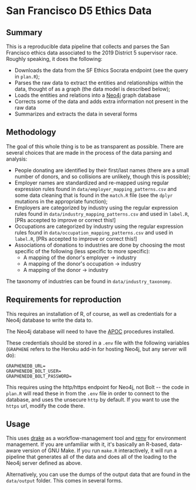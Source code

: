 # San Francisco D5 Ethics Data

## Summary

This is a reproducible data pipeline that collects and parses the San Francisco ethics data associated to the 
2019 District 5 supervisor race. Roughly speaking, it does the following:

* Downloads the data from the SF Ethics Socrata endpoint (see the query in `plan.R`);
* Parses the raw data to extract the entities and relationships within the data, thought of as a graph (the data model is described below);
* Loads the entities and relations into a [Neo4j](https://neo4j.com/) graph database
* Corrects some of the data and adds extra information not present in the raw data
* Summarizes and extracts the data in several forms

## Methodology

The goal of this whole thing is to be as transparent as possible. There are several choices that are made in the process of the data parsing and analysis:

* People donating are identified by their first/last names (there are a small number of donors, and so collisions are unlikely, though this is possible);
* Employer names are standardized and re-mapped using regular expression rules found in `data/employer_mapping_patterns.csv` and some data cleaning that is found in the `match.R` file (see the `dplyr` mutations in the appropriate function);
* Employers are categorized by industry using the regular expression rules found in `data/industry_mapping_patterns.csv` and used in `label.R`, [PRs accepted to improve or correct this!]
* Occupations are categorized by industry using the regular expression rules found in `data/occupation_mapping_patterns.csv` and used in `label.R`, [PRs accepted to improve or correct this!]
* Associations of donations to industries are done by choosing the most specific of the following (less specific to more specific):
   * A mapping of the donor's employer -> industry
   * A mapping of the donor's occupation -> industry
   * A mapping of the donor -> industry 

The taxonomy of industries can be found in `data/industry_taxonomy`.
  
## Requirements for reproduction

This requires an installation of R, of course, as well as credentials for a Neo4j database to write the data to.

The Neo4j database will need to have the [APOC](https://neo4j-contrib.github.io/neo4j-apoc-procedures/) procedures installed.

These credentials should be stored in a `.env` file with the following variables (`GRAPHENE` refers to the Heroku add-in for hosting Neo4j, but any server will do):

```
GRAPHENEDB_URL=
GRAPHENEDB_BOLT_USER=
GRAPHENEDB_BOLT_PASSWORD=
```

This requires using the http/https endpoint for Neo4j, not Bolt -- the code in `plan.R` will read these in from the `.env` file in order to connect to the database, and uses the unsecure `http` by default. If you want to use the `https` url, modify the code there. 

## Usage

This uses [drake](https://github.com/ropensci/drake) as a workflow-management tool and [renv](https://github.com/rstudio/renv) for environment management. If you are unfamiliar with it, it's basically an R-based, data-aware version of GNU Make. If you run `make.R` interactively, it will run a pipeline that generates all of the data and does all of the loading to the Neo4j server defined as above.

Alternatively, you can use the dumps of the output data that are found in the `data/output` folder. This comes in several forms.
